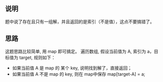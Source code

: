 ## 说明
题中说了存在且只有一组解，并且返回的是索引（不是值），这点不要搞错了。

## 思路
这题思路比较简单, 用 map 即可搞定。 遍历数组, 假设当前值为 A, 索引为 a，目标值为 target, 规则如下：

- 如果当前值 A 是 map 的 某个 key, 说明找到解了，直接返回；
- 如果当前值 A 不是 map 的 key, 则在 map中保存 map[target-A] = a;
